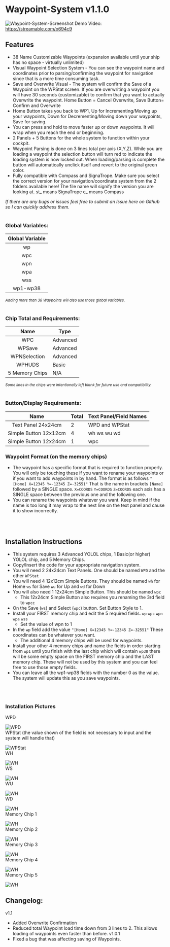# Waypoint-System v1.1.0

![Waypoint-System-Screenshot](Waypointv1.1.png)
Demo Video: 
https://streamable.com/o694c9



## Features
- 38 Name Customizable Waypoints (expansion available until your ship has no space - virtually unlimited)
- Visual Waypoint Selection System - You can see the waypoint name and coordinates prior to parsing/confirming the waypoint for navigation since that is a more time consuming task.
- Save and Overwrite Visual - The system will confirm the Save of a Waypoint on the WPStat screen. If you are overwriting a waypoint you will have 30 seconds (customizable) to confirm that you want to actually Overwrite the waypoint. Home Button = Cancel Overwrite, Save Button= Confirm and Overwrite
- Home Button takes you back to WP1, Up for Incrementing/Moving up your waypoints, Down for Decrementing/Moving down your waypoints, Save for saving.
- You can press and hold to move faster up or down waypoints. It will wrap when you reach the end or beginning.
- 2 Panels + 5 Buttons for the whole system to function within your cockpit.
- Waypoint Parsing is done on 3 lines total per axis (X,Y,Z). While you are loading a waypoint the selection button will turn red to indicate the loading system is now locked out. When loading/parsing is complete the button will automatically unclick itself and revert to the original green color.
- Fully compatible with Compass and SignaTrope. Make sure you select the correct version for your navigation/coordinate system from the 2 folders available here! The file name will signify the version you are looking at. st_ means SignaTrope c_ means Compass 

*If there are any bugs or issues feel free to submit an Issue here on Github so I can quickly address them.*
</br>
</br>

### Global Variables:
| Global Variable          |
|      ---                 |
| <center>wp</center>      | 
| <center>wpc</center>     |
| <center>wpn</center>     |
| <center>wpa</center>     |
| <center>wss</center>     |
| <center>wp1-wp38</center>  |

<sup>*Adding more than 38 Waypoints will also use those global variables.*</sup>
</br>
</br>

### Chip Total and Requirements:
| <center>Name           | Type  </center>    |
| --- | --- |
| <center>WPC            | Advanced </center> |
| <center>WPSave         | Advanced </center> |
| <center>WPNSelection   | Advanced </center> |
| <center>WPHUDS         | Basic    </center> |
| <center>5 Memory Chips | N/A      </center> |

<sup>*Some lines in the chips were intentionally left blank for future use and compatibility.*</sup>
</br>
</br>

### Button/Display Requirements:
| <center> Name                  | Total </center> | Text Panel/Field Names |
| --- | --- | --- |
| <center> Text Panel 24x24cm    | 2     </center> | WPD and WPStat        |
| <center> Simple Button 12x12cm | 4     </center> | wh ws wu wd           |
| <center> Simple Button 12x24cm | 1     </center> | wpc                   |

### Waypoint Format (on the memory chips)
- The waypoint has a specific format that is required to function properly. You will only be touching these if you want to rename your waypoints or if you want to add waypoints in by hand. The format is as follows `"[Home] X=12345 Y=-12345 Z=-32551"`
That is the name in brackets `[Name]` followed by a SINGLE space. `X=COORDS` `Y=COORDS` `Z=COORDS` each axis has a SINGLE space between the previous one and the following one.
- You can rename the waypoints whatever you want. Keep in mind if the name is too long it may wrap to the next line on the text panel and cause it to show incorrectly.

</br>
</br>

## Installation Instructions

- This system requires 3 Advanced YOLOL chips, 1 Basic(or higher) YOLOL chip, and 5 Memory Chips.
- Copy/Insert the code for your appropriate navigation system.
- You will need 2 24x24cm Text Panels. One should be named `WPD` and the other `WPStat`
- You will need 4 12x12cm Simple Buttons. They should be named `wh` for Home `ws` for Save `wu` for Up and `wd` for Down
- You will also need 1 12x24cm Simple Button. This should be named `wpc`
  - This 12x24cm Simple Button also requires you renaming the 3rd field to `wpcc`
- On the Save (`ws`) and Select (`wpc`) button. Set Button Style to 1.
- Install your FIRST memory chip and edit the 5 required fields. `wp` `wpc` `wpn` `wpa` `wss`
  - Set the value of wpn to 1
- In the `wp` field add the value `"[Home] X=12345 Y=-12345 Z=-32551"` These coordinates can be whatever you want.
  - The additional 4 memory chips will be used for waypoints.
- Install your other 4 memory chips and name the fields in order starting from `wp1` until you finish with the last chip which will contain `wp38` there will be some empty space on the FIRST memory chip and the LAST memory chip. These will not be used by this system and you can feel free to use those empty fields.
- You can leave all the wp1-wp38 fields with the number 0 as the value. The system will update this as you save waypoints.
</br>
</br>

### Installation Pictures

WPD

![WPD](https://github.com/Aersaud/YOLOL/blob/main/Waypoint%20System/InstallationPictures/WPD.png)
</br>
WPStat (the value shown of the field is not necessary to input and the system will handle that)

![WPStat](https://github.com/Aersaud/YOLOL/blob/main/Waypoint%20System/InstallationPictures/WPStat.png)
</br>
WH

![WH](https://github.com/Aersaud/YOLOL/blob/main/Waypoint%20System/InstallationPictures/wh.png)
</br>
WS

![WH](https://github.com/Aersaud/YOLOL/blob/main/Waypoint%20System/InstallationPictures/ws.png)
</br>
WU

![WH](https://github.com/Aersaud/YOLOL/blob/main/Waypoint%20System/InstallationPictures/wu.png)
</br>
WD

![WH](https://github.com/Aersaud/YOLOL/blob/main/Waypoint%20System/InstallationPictures/wd.png)
</br>
Memory Chip 1

![WH](https://github.com/Aersaud/YOLOL/blob/main/Waypoint%20System/InstallationPictures/MEMC1.png)
</br>
Memory Chip 2

![WH](https://github.com/Aersaud/YOLOL/blob/main/Waypoint%20System/InstallationPictures/MEMC2.png)
</br>
Memory Chip 3

![WH](https://github.com/Aersaud/YOLOL/blob/main/Waypoint%20System/InstallationPictures/MEMC3.png)
</br>
Memory Chip 4

![WH](https://github.com/Aersaud/YOLOL/blob/main/Waypoint%20System/InstallationPictures/MEMC4.png)
</br>
Memory Chip 5

![WH](https://github.com/Aersaud/YOLOL/blob/main/Waypoint%20System/InstallationPictures/MEMC5.png)
</br>



## Changelog:
v1.1
- Added Overwrite Confirmation
- Reduced total Waypoint load time down from 3 lines to 2. This allows loading of waypoints even faster than before.
v1.0.1
- Fixed a bug that was affecting saving of Waypoints.



